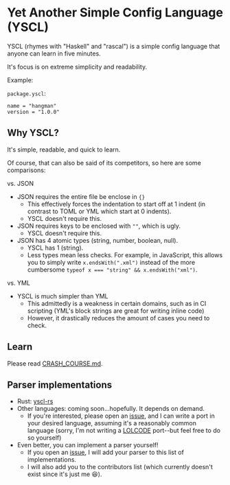 # Yet Another Simple Config Language (YSCL)

YSCL (rhymes with "Haskell" and "rascal") is a simple config language that anyone can learn in five minutes.

It's focus is on extreme simplicity and readability.

Example:

`package.yscl`:

```yscl
name = "hangman"
version = "1.0.0"
```

## Why YSCL?

It's simple, readable, and quick to learn.

Of course, that can also be said of its competitors, so here are some comparisons:

vs. JSON

- JSON requires the entire file be enclose in `{}`
  - This effectively forces the indentation to start off at 1
    indent (in contrast to TOML or YML which start at 0 indents).
  - YSCL doesn't require this.
- JSON requires keys to be enclosed with `""`, which is ugly.
  - YSCL doesn't require this.
- JSON has 4 atomic types (string, number, boolean, null).
  - YSCL has 1 (string).
  - Less types mean less checks. For example, in JavaScript, this allows you to simply write `x.endsWith(".xml")` instead of the more cumbersome `typeof x === "string" && x.endsWith("xml")`.

vs. YML

- YSCL is much simpler than YML
  - This admittedly is a weakness in certain domains, such as in CI
    scripting (YML's block strings are great for writing inline code)
  - However, it drastically reduces the amount of cases you need to check.

## Learn

Please read [CRASH_COURSE.md](./learn/CRASH_COURSE.md).

## Parser implementations

- Rust: [yscl-rs](https://crates.io/crates/yscl)
- Other languages: coming soon...hopefully. It depends on demand.
  - If you're interested, please open an [issue](https://github.com/kylejlin/yscl/issues/new), and I can write a port in your desired language, assuming it's a reasonably common language (sorry, I'm not writing a [LOLCODE](https://en.wikipedia.org/wiki/LOLCODE) port--but feel free to do so yourself)
- Even better, you can implement a parser yourself!
  - If you open an [issue](https://github.com/kylejlin/yscl/issues/new),
    I will add your parser to this list of implementations.
  - I will also add you to the contributors list (which currently doesn't exist since it's just me 😆).

